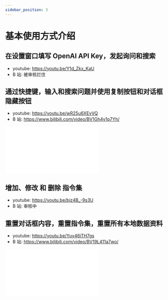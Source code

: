 ```yaml
---
sidebar_position: 3
---
```


# 基本使用方式介绍

## 在设置窗口填写 OpenAI API Key，发起询问和搜索

- youtube: https://youtu.be/Y1d_Zkx_KaU
- B 站: 被审核拦住

## 通过快捷键，输入和搜索问题并使用复制按钮和对话框隐藏按钮

- youtube: https://youtu.be/wR25u6XEvVQ
- B 站: https://www.bilibili.com/video/BV1Gh4y1p7Yh/

<iframe src="//player.bilibili.com/player.html?bvid=BV1Gh4y1p7Yh&page=1" scrolling="no" border="0" frameborder="no" framespacing="0" allowfullscreen="true"> </iframe>

## 增加、修改 和 删除 指令集

- youtube: https://youtu.be/bjz4B_-9s3U
- B 站: 审核中

## 重置对话框内容，重置指令集，重置所有本地数据资料

- youtube: https://youtu.be/Yuy46iTH7gs
- B 站: https://www.bilibili.com/video/BV19L411a7wo/

<iframe src="//player.bilibili.com/player.html?bvid=BV19L411a7wo&page=1" scrolling="no" border="0" frameborder="no" framespacing="0" allowfullscreen="true"> </iframe>
